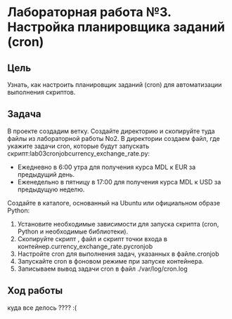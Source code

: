 # Лабораторная работа №3. Настройка планировщика заданий (cron)

## Цель
Узнать, как настроить планировщик заданий (cron) для автоматизации выполнения скриптов.

## Задача
В проекте создадим ветку. Создайте директорию и скопируйте туда файлы из лабораторной работы No2. В директории создаем файл, где укажите задачи cron, которые будут запускать скрипт:lab03cronjobcurrency_exchange_rate.py:
- Ежедневно в 6:00 утра для получения курса MDL к EUR за предыдущий день.
- Еженедельно в пятницу в 17:00 для получения курса MDL к USD за предыдущую неделю.
  
Создайте в каталоге, основанный на Ubuntu или официальном образе Python:
1. Установите необходимые зависимости для запуска скрипта (cron, Python и необходимые библиотеки).
2. Скопируйте скрипт , файл и скрипт точки входа в контейнер.currency_exchange_rate.pycronjob
3. Настройте cron для выполнения задач, указанных в файле.cronjob
4. Запускайте cron в фоновом режиме при запуске контейнера.
5. Записываем вывод задачи cron в файл ./var/log/cron.log

## Ход работы

 куда все делось ???? :(
